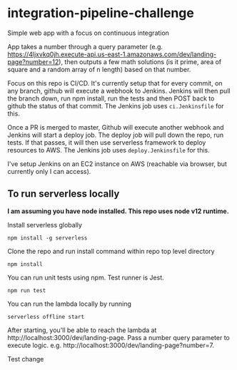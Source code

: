 # integration-pipeline-challenge
Simple web app with a focus on continuous integration 

App takes a number through a query parameter (e.g. https://4ljxvkq0jh.execute-api.us-east-1.amazonaws.com/dev/landing-page?number=12), then outputs a few math solutions (is it prime, area of square and a random array of n length) based on that number.

Focus on this repo is CI/CD. It's currently setup that for every commit, on any branch, github will execute a webhook to Jenkins. 
Jenkins will then pull the branch down, run npm install, run the tests and then POST back to github the status of that commit. The Jenkins job uses `ci.Jenkinsfile` for this.

Once a PR is merged to master, Github will execute another webhook and Jenkins will start a deploy job. The deploy job will pull down the repo, run tests. If that passes, it will then use serverless framework to deploy resources to AWS. The Jenkins job uses `deploy.Jenkinsfile` for this. 

I've setup Jenkins on an EC2 instance on AWS (reachable via browser, but currently only I can access).

## To run serverless locally

**I am assuming you have node installed. This repo uses node v12 runtime.**

Install serverless globally

`npm install -g serverless`

Clone the repo and run install command within repo top level directory

`npm install`

You can run unit tests using npm. Test runner is Jest.

`npm run test`

You can run the lambda locally by running

`serverless offline start`

After starting, you'll be able to reach the lambda at http://localhost:3000/dev/landing-page. Pass a number query parameter to execute logic. e.g. http://localhost:3000/dev/landing-page?number=7.

Test change
